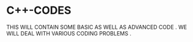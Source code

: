 # C++-CODES
THIS WILL CONTAIN SOME BASIC AS WELL AS ADVANCED CODE .
WE WILL DEAL WITH VARIOUS CODING PROBLEMS .
